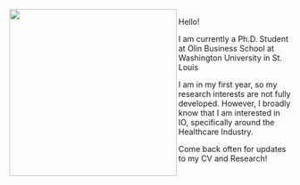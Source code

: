 
<img align="left" width="300" margin-right="10" src="https://user-images.githubusercontent.com/60712465/131029942-56989f78-4f40-4af2-b5f2-b7c7aae06924.jpg">

Hello!

I am currently a Ph.D. Student at Olin Business School at Washington University in St. Louis

I am in my first year, so my research interests are not fully developed. However, I broadly know that I am interested in IO, specifically around the Healthcare Industry.

Come back often for updates to my CV and Research!

